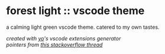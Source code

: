 # forest light :: vscode theme

a calming light green vscode theme. catered to my own tastes.

*created with [yo](https://yeoman.io/)'s vscode extensions generator*  
*pointers from [this stackoverflow thread](https://stackoverflow.com/questions/73251963/how-can-i-create-my-own-theme-for-vs-code)*
